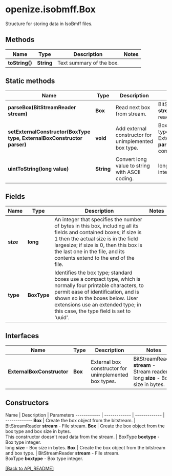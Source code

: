 # openize.isobmff.Box

Structure for storing data in IsoBmff files.

## Methods

Name | Type | Description | Notes
------------ | ------------- | ------------- | -------------
**toString()** | **String** | Text summary of the box. | 

## Static methods

Name | Type | Description | Parameters
------------ | ------------- | ------------- | -------------
**parseBox(BitStreamReader stream)** | **Box** | Read next box from stream. | BitStreamReader **stream** - File stream reader.
**setExternalConstructor(BoxType type, ExternalBoxConstructor parser)** | **void** | Add external constructor for unimplemented box type. | BoxType **type** - Box type.<br />ExternalBoxConstructor **parser** - External box constructor.
**uintToString(long value)** | **String** | Convert long value to string with ASCII coding. | long **value** - Unsigned integer.

## Fields

Name | Type | Description | Notes
------------ | ------------- | ------------- | -------------
**size** | **long** | An integer that specifies the number of bytes in this box, including all its fields and contained boxes; if size is 1 then the actual size is in the field largesize; if size is 0, then this box is the last one in the file, and its contents extend to the end of the file. | 
**type** | **BoxType** | Identifies the box type; standard boxes use a compact type, which is normally four printable characters, to permit ease of identification, and is shown so in the boxes below. User extensions use an extended type; in this case, the type field is set to 'uuid'. | 

## Interfaces

Name | Type | Description | Notes
------------ | ------------- | ------------- | -------------
**ExternalBoxConstructor** | **Box** | External box constructor for unimplemented box types. | BitStreamReader **stream** - Stream reader.<br />long **size** - Box size in bytes.

## Constructors

Name | Description | Parameters
------------ | ------------- | ------------- | -------------
**Box** | Create the box object from the bitstream. | BitStreamReader **stream** - File stream.
**Box** | Create the box object from the box type and box size in bytes.<br />This constructor doesn't read data from the stream. | BoxType **boxtype** - Box type integer.<br />long **size** - Box size in bytes.
**Box** | Create the box object from the bitstream and box type. | BitStreamReader **stream** - File stream.<br />BoxType **boxtype** - Box type integer.

[[Back to API_README]](API_README.md)



